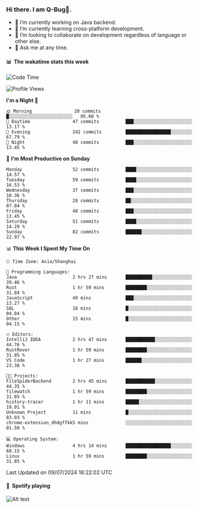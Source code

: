 ### Hi there. I am Q-Bug🐞.

- 🔭 I’m currently working on Java backend.
- 🌱 I’m currently learning cross-platform development.
- 👯 I’m looking to collaborate on development regardless of language or other else.
- 💬 Ask me at any time.

#### 📊 &nbsp;**The wakatime stats this week**  
<!--START_SECTION:waka-->
![Code Time](http://img.shields.io/badge/Code%20Time-160%20hrs%2054%20mins-blue)

![Profile Views](http://img.shields.io/badge/Profile%20Views-0-blue)

**I'm a Night 🦉** 

```text
🌞 Morning                20 commits          █░░░░░░░░░░░░░░░░░░░░░░░░   05.60 % 
🌆 Daytime                47 commits          ███░░░░░░░░░░░░░░░░░░░░░░   13.17 % 
🌃 Evening                242 commits         █████████████████░░░░░░░░   67.79 % 
🌙 Night                  48 commits          ███░░░░░░░░░░░░░░░░░░░░░░   13.45 % 
```
📅 **I'm Most Productive on Sunday** 

```text
Monday                   52 commits          ████░░░░░░░░░░░░░░░░░░░░░   14.57 % 
Tuesday                  59 commits          ████░░░░░░░░░░░░░░░░░░░░░   16.53 % 
Wednesday                37 commits          ███░░░░░░░░░░░░░░░░░░░░░░   10.36 % 
Thursday                 28 commits          ██░░░░░░░░░░░░░░░░░░░░░░░   07.84 % 
Friday                   48 commits          ███░░░░░░░░░░░░░░░░░░░░░░   13.45 % 
Saturday                 51 commits          ████░░░░░░░░░░░░░░░░░░░░░   14.29 % 
Sunday                   82 commits          ██████░░░░░░░░░░░░░░░░░░░   22.97 % 
```


📊 **This Week I Spent My Time On** 

```text
🕑︎ Time Zone: Asia/Shanghai

💬 Programming Languages: 
Java                     2 hrs 27 mins       ██████████░░░░░░░░░░░░░░░   39.46 % 
Rust                     1 hr 59 mins        ████████░░░░░░░░░░░░░░░░░   31.84 % 
JavaScript               49 mins             ███░░░░░░░░░░░░░░░░░░░░░░   13.27 % 
SQL                      18 mins             █░░░░░░░░░░░░░░░░░░░░░░░░   04.84 % 
Other                    15 mins             █░░░░░░░░░░░░░░░░░░░░░░░░   04.15 % 

🔥 Editors: 
IntelliJ IDEA            2 hrs 47 mins       ███████████░░░░░░░░░░░░░░   44.76 % 
RustRover                1 hr 59 mins        ████████░░░░░░░░░░░░░░░░░   31.85 % 
VS Code                  1 hr 27 mins        ██████░░░░░░░░░░░░░░░░░░░   23.38 % 

🐱‍💻 Projects: 
FileSpiderBackend        2 hrs 45 mins       ███████████░░░░░░░░░░░░░░   44.35 % 
filewatch                1 hr 59 mins        ████████░░░░░░░░░░░░░░░░░   31.85 % 
history-tracer           1 hr 11 mins        █████░░░░░░░░░░░░░░░░░░░░   19.01 % 
Unknown Project          11 mins             █░░░░░░░░░░░░░░░░░░░░░░░░   03.03 % 
chrome-extension_dhdgffkk5 mins              ░░░░░░░░░░░░░░░░░░░░░░░░░   01.50 % 

💻 Operating System: 
Windows                  4 hrs 14 mins       █████████████████░░░░░░░░   68.15 % 
Linux                    1 hr 59 mins        ████████░░░░░░░░░░░░░░░░░   31.85 % 
```


 Last Updated on 09/07/2024 18:22:02 UTC
<!--END_SECTION:waka-->

#### 🎵 &nbsp;**Spotify playing**  
![Alt text](https://spotify-recently-played-readme.vercel.app/api?user=e5y1o4x7kdt9kf2blu4wvmb4s&unique={true|1|on|yes})
